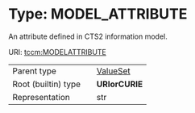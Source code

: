 
# Type: MODEL_ATTRIBUTE


An attribute defined in CTS2 information model.

URI: [tccm:MODELATTRIBUTE](https://hotecosystem.org/tccm/MODELATTRIBUTE)

|  |  |  |
| --- | --- | --- |
| Parent type | | [ValueSet](types/ValueSet.md) |
| Root (builtin) type | | **URIorCURIE** |
| Representation | | str |
